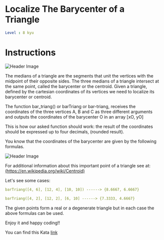 # Localize The Barycenter of a Triangle

```yaml
Level : 8 kyu
```

# Instructions

![Header Image](http://imgur.com/hpDQY8o)

The medians of a triangle are the segments that unit the vertices with the midpoint of their opposite sides. The three medians of a triangle intersect at the same point, called the barycenter or the centroid. Given a triangle, defined by the cartesian coordinates of its vertices we need to localize its barycenter or centroid.

The function bar_triang() or barTriang or bar-triang, receives the coordinates of the three vertices A, B and C as three different arguments and outputs the coordinates of the barycenter O in an array [xO, yO]

This is how our asked function should work: the result of the coordinates should be expressed up to four decimals, (rounded result).

You know that the coordinates of the barycenter are given by the following formulas.

![Header Image](http://imgur.com/B0tjxUG)

For additional information about this important point of a triangle see at: [(https://en.wikipedia.org/wiki/Centroid)](https://en.wikipedia.org/wiki/Centroid)

Let's see some cases:

```yaml
barTriang([4, 6], [12, 4], [10, 10]) ------> {8.6667, 6.6667}

barTriang([4, 2], [12, 2], [6, 10] ------> {7.3333, 4.6667}
```

The given points form a real or a degenerate triangle but in each case the above formulas can be used.

Enjoy it and happy coding!!

You can find this Kata [link](https://www.codewars.com/kata/5601c5f6ba804403c7000004/train/java)